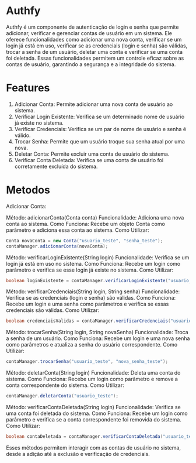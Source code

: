 # Authfy
Authfy é um componente de autenticação de login e senha que permite adicionar, verificar e gerenciar contas de usuário em um sistema. Ele oferece funcionalidades como adicionar uma nova conta, verificar se um login já está em uso, verificar se as credenciais (login e senha) são válidas, trocar a senha de um usuário, deletar uma conta e verificar se uma conta foi deletada. Essas funcionalidades permitem um controle eficaz sobre as contas de usuário, garantindo a segurança e a integridade do sistema.

# Features
1. Adicionar Conta: Permite adicionar uma nova conta de usuário ao sistema.
2. Verificar Login Existente: Verifica se um determinado nome de usuário já existe no sistema.
3. Verificar Credenciais: Verifica se um par de nome de usuário e senha é válido.
4. Trocar Senha: Permite que um usuário troque sua senha atual por uma nova.
5. Deletar Conta: Permite excluir uma conta de usuário do sistema.
6. Verificar Conta Deletada: Verifica se uma conta de usuário foi corretamente excluída do sistema.

# Metodos
Adicionar Conta:

Método: adicionarConta(Conta conta)
Funcionalidade: Adiciona uma nova conta ao sistema.
Como Funciona: Recebe um objeto Conta como parâmetro e adiciona essa conta ao sistema.
Como Utilizar:
```java
Conta novaConta = new Conta("usuario_teste", "senha_teste");
contaManager.adicionarConta(novaConta);
```

Método: verificarLoginExistente(String login)
Funcionalidade: Verifica se um login já está em uso no sistema.
Como Funciona: Recebe um login como parâmetro e verifica se esse login já existe no sistema.
Como Utilizar:
```java
boolean loginExistente = contaManager.verificarLoginExistente("usuario_teste");
```

Método: verificarCredenciais(String login, String senha)
Funcionalidade: Verifica se as credenciais (login e senha) são válidas.
Como Funciona: Recebe um login e uma senha como parâmetros e verifica se essas credenciais são válidas.
Como Utilizar:
```java
boolean credenciaisValidas = contaManager.verificarCredenciais("usuario_teste", "senha_teste");
```

Método: trocarSenha(String login, String novaSenha)
Funcionalidade: Troca a senha de um usuário.
Como Funciona: Recebe um login e uma nova senha como parâmetros e atualiza a senha do usuário correspondente.
Como Utilizar:
```java
contaManager.trocarSenha("usuario_teste", "nova_senha_teste");
```

Método: deletarConta(String login)
Funcionalidade: Deleta uma conta do sistema.
Como Funciona: Recebe um login como parâmetro e remove a conta correspondente do sistema.
Como Utilizar:
```java
contaManager.deletarConta("usuario_teste");
```

Método: verificarContaDeletada(String login)
Funcionalidade: Verifica se uma conta foi deletada do sistema.
Como Funciona: Recebe um login como parâmetro e verifica se a conta correspondente foi removida do sistema.
Como Utilizar:
```java
boolean contaDeletada = contaManager.verificarContaDeletada("usuario_teste");
```

Esses métodos permitem interagir com as contas de usuário no sistema, desde a adição até a exclusão e verificação de credenciais.


